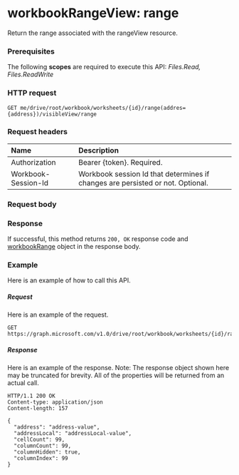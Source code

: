 # workbookRangeView: range
Return the range associated with the rangeView resource.

### Prerequisites
The following **scopes** are required to execute this API: _Files.Read,
Files.ReadWrite_

### HTTP request
<!-- { "blockType": "ignored" } -->
```http
GET me/drive/root/workbook/worksheets/{id}/range(addres={address})/visibleView/range

```
### Request headers
| Name       | Description|
|:---------------|:----------|
| Authorization  | Bearer {token}. Required.|
| Workbook-Session-Id  | Workbook session Id that determines if changes are persisted or not. Optional.|

### Request body

### Response
If successful, this method returns `200, OK` response code and [workbookRange](../resources/range.md) object in the response body.

### Example
Here is an example of how to call this API.
##### Request
Here is an example of the request.
<!-- {
  "blockType": "request",
  "name": "workbookrangeview_range"
}-->
```http
GET https://graph.microsoft.com/v1.0/drive/root/workbook/worksheets/{id}/range(addres='A1:Z10')/visibleView/range
```

##### Response
Here is an example of the response. Note: The response object shown here may be truncated for brevity. All of the properties will be returned from an actual call.
<!-- {
  "blockType": "response",
  "truncated": true,
  "@odata.type": "microsoft.graph.range"
} -->
```http
HTTP/1.1 200 OK
Content-type: application/json
Content-length: 157

{
  "address": "address-value",
  "addressLocal": "addressLocal-value",
  "cellCount": 99,
  "columnCount": 99,
  "columnHidden": true,
  "columnIndex": 99
}
```
